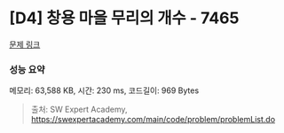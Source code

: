 # [D4] 창용 마을 무리의 개수 - 7465 

[문제 링크](https://swexpertacademy.com/main/code/problem/problemDetail.do?contestProbId=AWngfZVa9XwDFAQU) 

### 성능 요약

메모리: 63,588 KB, 시간: 230 ms, 코드길이: 969 Bytes



> 출처: SW Expert Academy, https://swexpertacademy.com/main/code/problem/problemList.do